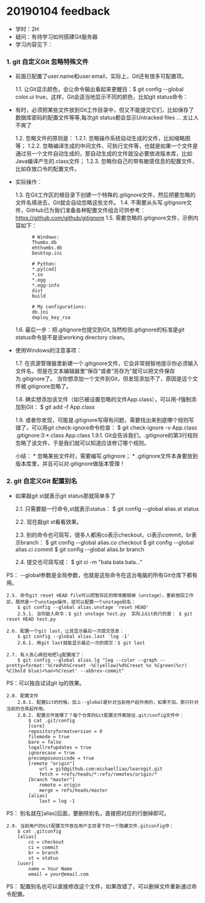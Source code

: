 # 20190104 feedback

* 学时：2H
* 疑问：有待学习如何搭建Git服务器
* 学习内容见下：

### 1. git 自定义Git 忽略特殊文件

* 前面已配置了user.name和user.email，实际上，Git还有很多可配置项。

	1.1. 让Git显示颜色，会让命令输出看起来更醒目：$ git config --global color.ui true，这样，Git会适当地显示不同的颜色，比如git status命令：

* 有时，必须把某些文件放到Git工作目录中，但又不能提交它们，比如保存了数据库密码的配置文件等等,每次git status都会显示Untracked files ... 太让人不爽了	

	1.2.  忽略文件的原则是：
		1.2.1. 忽略操作系统自动生成的文件，比如缩略图等；
		1.2.2. 忽略编译生成的中间文件、可执行文件等，也就是如果一个文件是通过另一个文件自动生成的，那自动生成的文件就没必要放进版本库，比如Java编译产生的.class文件；
		1.2.3. 忽略你自己的带有敏感信息的配置文件，比如存放口令的配置文件。

* 实际操作：

	1.3.  在Git工作区的根目录下创建一个特殊的.gitignore文件，然后把要忽略的文件名填进去，Git就会自动忽略这些文件。
	1.4. 不需要从头写.gitignore文件，GitHub已为我们准备各种配置文件组合可供参考：https://github.com/github/gitignore
	1.5. 需要忽略的.gitignore文件，示例内容如下：
		
			# Windows:
			Thumbs.db
			ehthumbs.db
			Desktop.ini
			
			# Python:
			*.py[cod]
			*.so
			*.egg
			*.egg-info
			dist
			build
			
			# My configurations:
			db.ini
			deploy_key_rsa
	
	1.6. 最后一步：把.gitignore也提交到Git,当然检验.gitignore的标准是git status命令是不是说working directory clean。

* 使用Windows的注意事项：

	1.7. 在资源管理器里新建一个.gitignore文件，它会非常弱智地提示你必须输入文件名，但是在文本编辑器里“保存”或者“另存为”就可以把文件保存为.gitignore了。
		当你想添加一个文件到Git，但发现添加不了，原因是这个文件被.gitignore忽略了。
		
	1.8. 确实想添加该文件（如已被设置忽略的文件App.class），可以用-f强制添加到Git：
		$ git add -f App.class
	
	1.9. 或者你发现，可能是.gitignore写得有问题，需要找出来到底哪个规则写错了，可以用git check-ignore命令检查：
		$ git check-ignore -v App.class
		.gitignore:3:*.class    App.class
		1.9.1. Git会告诉我们，.gitignore的第3行规则忽略了该文件，于是我们就可以知道应该修订哪个规则。


	小结：
		* 忽略某些文件时，需要编写.gitignore；
		* .gitignore文件本身要放到版本库里，并且可以对.gitignore做版本管理！


### 2. git 自定义Git  配置别名

* 如果敲git st就表示git status那就简单多了

	2.1. 只需要敲一行命令,st就表示status：
		$ git config --global alias.st status
	
	2.2. 现在敲git st看看效果。
	
	2.3. 别的命令也可简写，很多人都用co表示checkout，ci表示commit，br表示branch：
		$ git config --global alias.co checkout
		$ git config --global alias.ci commit
		$ git config --global alias.br branch
	
	2.4. 提交也可简写成：
		$ git ci -m "bala bala bala..."
	
PS： --global参数是全局参数，也就是这些命令在这台电脑的所有Git仓库下都有用。
   
	2.5. 命令git reset HEAD file可以把暂存区的修改撤销掉（unstage），重新放回工作区。既然是一个unstage操作，就可以配置一个unstage别名：
		$ git config --global alias.unstage 'reset HEAD' 
		2.5.1. 当你敲入命令：$ git unstage test.py  实际上Git执行的是： $ git reset HEAD test.py
	
	2.6. 配置一个git last，让其显示最后一次提交信息：
		$ git config --global alias.last 'log -1'
		2.6.1. 用git last就能显示最近一次的提交：$ git last
	
	2.7. 有人丧心病狂地把lg配置成了：
		$ git config --global alias.lg "log --color --graph --pretty=format:'%Cred%h%Creset -%C(yellow)%d%Creset %s %Cgreen(%cr) %C(bold blue)<%an>%Creset' --abbrev-commit"

PS：可以独自试试git lg的效果。
  
	2.8. 配置文件
		2.8.1. 配置Git的时候，加上--global是针对当前用户起作用的，如果不加，那只针对当前的仓库起作用。
		2.8.2. 配置文件放哪了？每个仓库的Git配置文件都放在.git/config文件中：
			$ cat .git/config 
			[core]
		    repositoryformatversion = 0
		    filemode = true
		    bare = false
		    logallrefupdates = true
		    ignorecase = true
		    precomposeunicode = true
			[remote "origin"]
			    url = git@github.com:michaelliao/learngit.git
			    fetch = +refs/heads/*:refs/remotes/origin/*
			[branch "master"]
			    remote = origin
			    merge = refs/heads/master
			[alias]
			    last = log -1
			    
PS： 别名就在[alias]后面，要删除别名，直接把对应的行删掉即可。

	2.9. 当前用户的Git配置文件放在用户主目录下的一个隐藏文件.gitconfig中：
		$ cat .gitconfig
		[alias]
		    co = checkout
		    ci = commit
		    br = branch
		    st = status
		[user]
		    name = Your Name
		    email = your@email.com
	    
PS： 配置别名也可以直接修改这个文件，如果改错了，可以删掉文件重新通过命令配置。    
   

